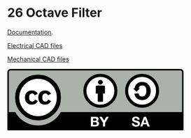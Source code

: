 # 26 Octave Filter

[Documentation](docs/README.md).

[Electrical CAD files](ecad/README.md)

[Mechanical CAD files](mcad/README.md)

![CC BY-SA](cc-by-sa.png)
